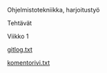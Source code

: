 Ohjelmistotekniikka, harjoitustyö

Tehtävät

Viikko 1

[gitlog.txt](https://github.com/KaimioL/ot-harjoitustyo/blob/master/laskarit/viikko1/gitlog.txt)

[komentorivi.txt](https://github.com/KaimioL/ot-harjoitustyo/blob/master/laskarit/viikko1/komentorivi.txt)
